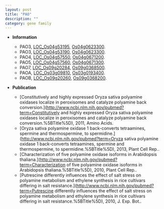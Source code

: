 ```yaml
---
layout: post
title: "PAO"
description: ""
category: gene family
---
```


* **Information**  
    + PAO3, [LOC_Os04g53195](http://rice.plantbiology.msu.edu/cgi-bin/ORF_infopage.cgi?orf=LOC_Os04g53195), [Os04g0623300](http://rapdb.dna.affrc.go.jp/viewer/gbrowse_details/irgsp1?name=Os04g0623300).
    + PAO3, [LOC_Os04g53190](http://rice.plantbiology.msu.edu/cgi-bin/ORF_infopage.cgi?orf=LOC_Os04g53190), [Os04g0623300](http://rapdb.dna.affrc.go.jp/viewer/gbrowse_details/irgsp1?name=Os04g0623300).
    + PAO4, [LOC_Os04g57550](http://rice.plantbiology.msu.edu/cgi-bin/ORF_infopage.cgi?orf=LOC_Os04g57550), [Os04g0671200](http://rapdb.dna.affrc.go.jp/viewer/gbrowse_details/irgsp1?name=Os04g0671200).
    + PAO5, [LOC_Os04g57560](http://rice.plantbiology.msu.edu/cgi-bin/ORF_infopage.cgi?orf=LOC_Os04g57560), [Os04g0671300](http://rapdb.dna.affrc.go.jp/viewer/gbrowse_details/irgsp1?name=Os04g0671300).
    + PAO7, [LOC_Os09g20284](http://rice.plantbiology.msu.edu/cgi-bin/ORF_infopage.cgi?orf=LOC_Os09g20284), [Os09g0368500](http://rapdb.dna.affrc.go.jp/viewer/gbrowse_details/irgsp1?name=Os09g0368500).
    + PAOA, [LOC_Os03g09810](http://rice.plantbiology.msu.edu/cgi-bin/ORF_infopage.cgi?orf=LOC_Os03g09810), [Os03g0193400](http://rapdb.dna.affrc.go.jp/viewer/gbrowse_details/irgsp1?name=Os03g0193400).
    + PAOB, [LOC_Os09g20260](http://rice.plantbiology.msu.edu/cgi-bin/ORF_infopage.cgi?orf=LOC_Os09g20260), [Os09g0368200](http://rapdb.dna.affrc.go.jp/viewer/gbrowse_details/irgsp1?name=Os09g0368200).

* **Publication**  
    + [Constitutively and highly expressed Oryza sativa polyamine oxidases localize in peroxisomes and catalyze polyamine back conversion.](http://www.ncbi.nlm.nih.gov/pubmed?term=Constitutively and highly expressed Oryza sativa polyamine oxidases localize in peroxisomes and catalyze polyamine back conversion.%5BTitle%5D), 2011, Amino Acids.
    + [Oryza sativa polyamine oxidase 1 back-converts tetraamines, spermine and thermospermine, to spermidine.](http://www.ncbi.nlm.nih.gov/pubmed?term=Oryza sativa polyamine oxidase 1 back-converts tetraamines, spermine and thermospermine, to spermidine.%5BTitle%5D), 2013, Plant Cell Rep..
    + [Characterization of five polyamine oxidase isoforms in Arabidopsis thaliana.](http://www.ncbi.nlm.nih.gov/pubmed?term=Characterization of five polyamine oxidase isoforms in Arabidopsis thaliana.%5BTitle%5D), 2010, Plant Cell Rep..
    + [Putrescine differently influences the effect of salt stress on polyamine metabolism and ethylene synthesis in rice cultivars differing in salt resistance.](http://www.ncbi.nlm.nih.gov/pubmed?term=Putrescine differently influences the effect of salt stress on polyamine metabolism and ethylene synthesis in rice cultivars differing in salt resistance.%5BTitle%5D), 2010, J. Exp. Bot..


